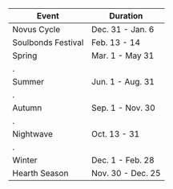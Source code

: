 
| Event              | Duration          |
| ------------------ | ----------------- |
| Novus Cycle        | Dec. 31 - Jan. 6  |
| Soulbonds Festival | Feb. 13 - 14      |
| Spring             | Mar. 1 - May 31   |
| .                  |                   |
| Summer             | Jun. 1 - Aug. 31  |
| .                  |                   |
| Autumn             | Sep. 1 - Nov. 30  |
| .                  |                   |
| Nightwave          | Oct. 13 - 31      |
| .                  |                   |
| Winter             | Dec. 1 - Feb. 28  |
| Hearth Season      | Nov. 30 - Dec. 25 |
